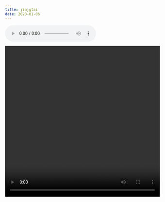 ```yaml
---
title: jinjgtai
date: 2023-01-06
---
```



<audio src="https://link.jscdn.cn/1drv/aHR0cHM6Ly8xZHJ2Lm1zL3UvcyFBaWlUVmpGZ0V0RkRoMTdpRUlTdWxDZzU2Zy1Z.mp3" controls="controls" preload="auto"></audio>


<video height= 498 width= 510 src="https://link.jscdn.cn/1drv/aHR0cHM6Ly8xZHJ2Lm1zL3YvcyFBaWlUVmpGZ0V0RkRoMDNwMmNLcUp3T2xSSEJ6.mp4" controls="controls" preload="auto"></viden>